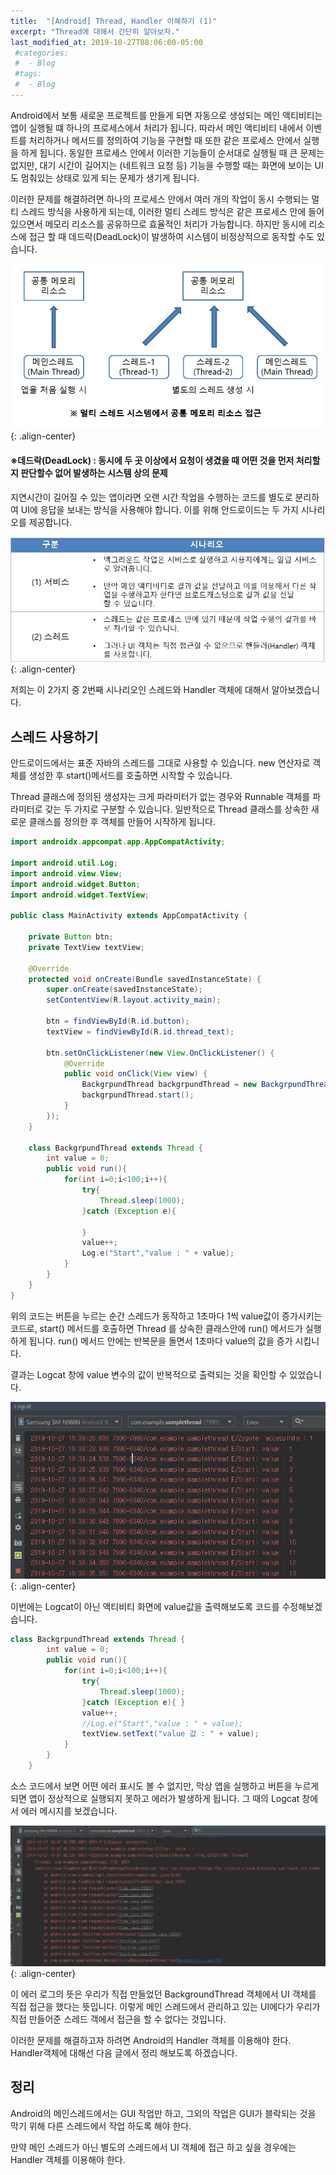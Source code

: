 ```yaml
---
title:  "[Android] Thread, Handler 이해하기 (1)"
excerpt: "Thread에 대해서 간단히 알아보자."
last_modified_at: 2019-10-27T08:06:00-05:00
 #categories:
 #  - Blog
 #tags:
 #  - Blog
---
```


Android에서 보통 새로운 프로젝트를 만들게 되면 자동으로 생성되는 메인 액티비티는 앱이 실행될 떄 하나의 프로세스에서 처리가 됩니다. 따라서 메인 액티비티 내에서 이벤트를 처리하거나 메서드를 정의하여 기능을 구현할 때 또한 같은 프로세스 안에서 실행을 하게 됩니다. 동일한 프로세스 안에서 이러한 기능들이 순서대로 실행될 때 큰 문제는 없지만, 대기 시간이 길어지는 (네트워크 요청 등) 기능을 수행할 때는 화면에 보이는 UI도 멈춰있는 상태로 있게 되는 문제가 생기게 됩니다.

이러한 문제를 해결하려면 하나의 프로세스 안에서 여러 개의 작업이 동시 수행되는 멀티 스레드 방식을 사용하게 되는데, 이러한 멀티 스레드 방식은 같은 프로세스 안에 들어 있으면서 메모리 리소스를 공유하므로 효율적인 처리가 가능합니다. 하지만 동시에 리소스에 접근 할 때 데드락(DeadLock)이 발생하여 시스템이 비정상적으로 동작할 수도 있습니다.


![이미지](/assets/images/Thread/thread.jpg){: .align-center}

#### ※데드락(DeadLock) : 동시에 두 곳 이상에서 요청이 생겼을 때 어떤 것을 먼저 처리할지 판단할수 없어 발생하는 시스템 상의 문제


지연시간이 길어질 수 있는 앱이라면 오랜 시간 작업을 수행하는 코드를 별도로 분리하여 UI에 응답을 보내는 방식을 사용해야 합니다. 이를 위해 안드로이드는 두 가지 시나리오를 제공합니다.

![이미지](/assets/images/Thread/thread_2.jpg){: .align-center}


저희는 이 2가지 중 2번째 시나리오인 스레드와 Handler 객체에 대해서 알아보겠습니다.

## 스레드 사용하기

안드로이드에서는 표준 자바의 스레드를 그대로 사용할 수 있습니다. new 연산자로 객체를 생성한 후 start()메서드를 호출하면 시작할 수 있습니다.

Thread 클래스에 정의된 생성자는 크게 파라미터가 없는 경우와 Runnable 객체를 파라미터로 갖는 두 가지로 구분할 수 있습니다. 일반적으로 Thread 클래스를 상속한 새로운 클래스를 정의한 후 객체를 만들어 시작하게 됩니다.

```java
import androidx.appcompat.app.AppCompatActivity;

import android.util.Log;
import android.view.View;
import android.widget.Button;
import android.widget.TextView;

public class MainActivity extends AppCompatActivity {

    private Button btn;
    private TextView textView;

    @Override
    protected void onCreate(Bundle savedInstanceState) {
        super.onCreate(savedInstanceState);
        setContentView(R.layout.activity_main);

        btn = findViewById(R.id.button);
        textView = findViewById(R.id.thread_text);

        btn.setOnClickListener(new View.OnClickListener() {
            @Override
            public void onClick(View view) {
                BackgrpundThread backgrpundThread = new BackgrpundThread();
                backgrpundThread.start();
            }
        });
    }

    class BackgrpundThread extends Thread {
        int value = 0;
        public void run(){
            for(int i=0;i<100;i++){
                try{
                    Thread.sleep(1000);
                }catch (Exception e){

                }
                value++;
                Log.e("Start","value : " + value);
            }
        }
    }
}
```

위의 코드는 버튼을 누르는 순간 스레드가 동작하고 1초마다 1씩 value값이 증가시키는 코드로, start() 메서드를 호출하면 Thread 를 상속한 클래스안에 run() 메서드가 실행하게 됩니다. run() 메서드 안에는 반복문을 돌면서 1초마다 value의 값을 증가 시킵니다.

결과는 Logcat 창에 value 변수의 값이 반복적으로 출력되는 것을 확인할 수 있었습니다.

![이미지](/assets/images/Thread/thread_logcat.jpg){: .align-center}

이번에는 Logcat이 아닌 액티비티 화면에 value값을 출력해보도록 코드를 수정해보겠습니다.

```java
class BackgrpundThread extends Thread {
        int value = 0;
        public void run(){
            for(int i=0;i<100;i++){
                try{
                    Thread.sleep(1000);
                }catch (Exception e){ }
                value++;
                //Log.e("Start","value : " + value);
                textView.setText("value 값 : " + value);
            }
        }
    }
```

소스 코드에서 보면 어떤 에러 표시도 볼 수 없지만, 막상 앱을 실행하고 버튼을 누르게 되면 앱이 정상적으로 실행되지 못하고 에러가 발생하게 됩니다. 그 때의 Logcat 창에서 에러 메시지를 보겠습니다.

![이미지](/assets/images/Thread/thread_error.JPG){: .align-center}

이 에러 로그의 뜻은 우리가 직접 만들었던 BackgroundThread 객체에서 UI 객체를 직접 접근을 했다는 뜻입니다. 이렇게 메인 스레드에서 관리하고 있는 UI에다가 우리가 직접 만들어준 스레드 객에서 접근을 할 수 없다는 것입니다. 

이러한 문제를 해결하고자 하려면 Android의 Handler 객체를 이용해야 한다. Handler객체에 대해선 다음 글에서 정리 해보도록 하겠습니다.

## 정리

Android의 메인스레드에서는 GUI 작업만 하고, 그외의 작업은 GUI가 블락되는 것을 막기 위해 다른 스레드에서 작업 하도록 해야 한다.

만약 메인 스레드가 아닌 별도의 스레드에서 UI 객체에 접근 하고 싶을 경우에는 Handler 객체를 이용해야 한다.